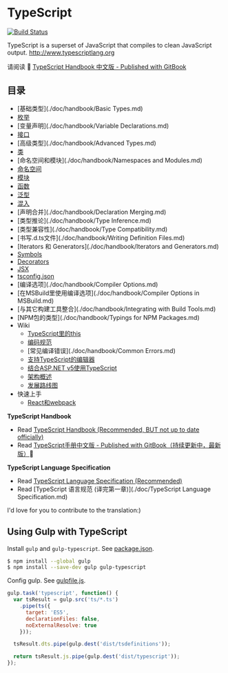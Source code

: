 # TypeScript

[![Build Status](https://travis-ci.org/zhongsp/TypeScript.svg?branch=master)](https://travis-ci.org/zhongsp/TypeScript)

TypeScript is a superset of JavaScript that compiles to clean JavaScript output.  http://www.typescriptlang.org

请阅读 :book: [TypeScript Handbook 中文版 - Published with GitBook](http://zhongsp.gitbooks.io/typescript-handbook/content/)


## 目录

* [基础类型](./doc/handbook/Basic Types.md)
* [枚举](./doc/handbook/Enums.md)
* [变量声明](./doc/handbook/Variable Declarations.md)
* [接口](./doc/handbook/Interfaces.md)
* [高级类型](./doc/handbook/Advanced Types.md)
* [类](./doc/handbook/Classes.md)
* [命名空间和模块](./doc/handbook/Namespaces and Modules.md)
* [命名空间](./doc/handbook/Namespaces.md)
* [模块](./doc/handbook/Modules.md)
* [函数](./doc/handbook/Functions.md)
* [泛型](./doc/handbook/Generics.md)
* [混入](./doc/handbook/Mixins.md)
* [声明合并](./doc/handbook/Declaration Merging.md)
* [类型推论](./doc/handbook/Type Inference.md)
* [类型兼容性](./doc/handbook/Type Compatibility.md)
* [书写.d.ts文件](./doc/handbook/Writing Definition Files.md)
* [Iterators 和 Generators](./doc/handbook/Iterators and Generators.md)
* [Symbols](./doc/handbook/Symbols.md)
* [Decorators](./doc/handbook/Decorators.md)
* [JSX](./doc/handbook/JSX.md)
* [tsconfig.json](./doc/handbook/tsconfig.json.md)
* [编译选项](./doc/handbook/Compiler Options.md)
* [在MSBuild里使用编译选项](./doc/handbook/Compiler Options in MSBuild.md)
* [与其它构建工具整合](./doc/handbook/Integrating with Build Tools.md)
* [NPM包的类型](./doc/handbook/Typings for NPM Packages.md)
* Wiki
  * [TypeScript里的this](./doc/handbook/this-in-TypeScript.md)
  * [编码规范](./doc/handbook/coding_guidelines.md)
  * [常见编译错误](./doc/handbook/Common Errors.md)
  * [支持TypeScript的编辑器](./doc/handbook/TypeScript-Editor-Support.md)
  * [结合ASP.NET v5使用TypeScript](./doc/handbook/Using-TypeScript-With-ASP.NET-5.md)
  * [架构概述](./doc/handbook/Architectural-Overview.md)
  * [发展路线图](./doc/handbook/Roadmap.md)
* 快速上手
  * [React和webpack](./doc/handbook/quick-start/react-webpack.md)

**TypeScript Handbook**

* Read [TypeScript Handbook (Recommended, BUT not up to date officially)](http://www.typescriptlang.org/Handbook)
* Read [TypeScript手册中文版 - Published with GitBook（持续更新中，最新版）](http://zhongsp.gitbooks.io/typescript-handbook/content/):book: 

**TypeScript Language Specification**

* Read [TypeScript Language Specification (Recommended)](https://github.com/Microsoft/TypeScript/blob/master/doc/spec.md)
* Read [TypeScript 语言规范 (译完第一章)](./doc/TypeScript Language Specification.md)

I'd love for you to contribute to the translation:)


## Using Gulp with TypeScript

Install `gulp` and `gulp-typescript`. See [package.json](./package.json).

```sh
$ npm install --global gulp
$ npm install --save-dev gulp gulp-typescript
```

Config gulp. See [gulpfile.js](./gulpfile.js).

```js
gulp.task('typescript', function() {
  var tsResult = gulp.src('ts/*.ts')
    .pipe(ts({
      target: 'ES5',
      declarationFiles: false,
      noExternalResolve: true
    }));

  tsResult.dts.pipe(gulp.dest('dist/tsdefinitions'));

  return tsResult.js.pipe(gulp.dest('dist/typescript'));
});
```
